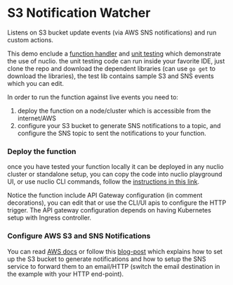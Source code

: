 # S3 Notification Watcher

Listens on S3 bucket update events (via AWS SNS notifications) and run custom actions.

This demo enclude a [function handler](s3watch.go) and [unit testing](s3watch_test.go) which demonstrate the use of 
nuclio. the unit testing code can run inside your favorite IDE, just clone the repo and download the dependent libraries
(can use `go get` to download the libraries), the test lib contains sample S3 and SNS events which you can edit.

In order to run the function against live events you need to:
1. deploy the function on a node/cluster which is accessible from the internet/AWS
2. configure your S3 bucket to generate SNS notifications to a topic, and configure the SNS topic to sent the 
notifications to your function. 

### Deploy the function

once you have tested your function locally it can be deployed in any nuclio cluster or standalone setup, you can copy
the code into nuclio playground UI, or use nuclio CLI commands, follow the 
[instructions in this link](https://github.com/nuclio/nuclio/blob/master/docs/tasks/deploying-functions.md). 

Notice the function include API Gateway configuration (in comment decorations), you can edit that or use the CLI/UI apis
to configure the HTTP trigger. The API gateway configuration depends on having Kubernetes setup with Ingress controller.

### Configure AWS S3 and SNS Notifications

You can read [AWS docs](https://docs.aws.amazon.com/AmazonS3/latest/dev/NotificationHowTo.html) or follow this
[blog-post](http://www.tothenew.com/blog/configuring-sns-notifications-for-s3-put-object-event-operation/) which 
explains how to set up the S3 bucket to generate notifications and how to setup the SNS service to forward them to an 
email/HTTP (switch the email destination in the example with your HTTP end-point).

 